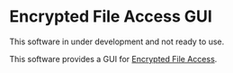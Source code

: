 # Encrypted File Access GUI

This software in under development and not ready to use.

This software provides a GUI for [Encrypted File Access](https://github.com/ccyuen1/encrypted-file-access).
